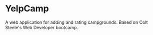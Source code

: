 # YelpCamp

A web application for adding and rating campgrounds.
Based on Colt Steele's Web Developer bootcamp.
